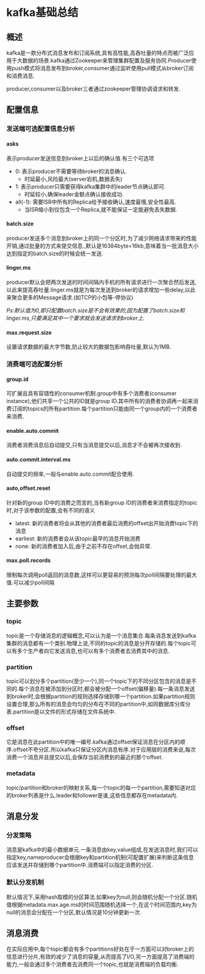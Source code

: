 # kafka基础总结

## 概述

kafka是一款分布式消息发布和订阅系统,具有高性能,高吞吐量的特点而被广泛应用于大数据的场景.kafka通过Zookeeper来管理集群配置及服务协同.Producer使用push模式将消息发布到broker,consumer通过监听使用pull模式从broker订阅和消费消息.

producer,consumer以及broker三者通过zookeeper管理协调请求和转发.



## 配置信息

### 发送端可选配置信息分析

#### asks

表示producer发送信息到broker上以后的确认值.有三个可选项

* 0: 表示producer不需要等待broker的消息确认.
  * 时延最小,风险最大(server宕机,数据丢失)
* 1: 表示producer只需要获得kafka集群中的leader节点确认即可.
  * 时延较小,确保leader金额点确认接收成功.
* all(-1): 需要ISR中所有的Replica给予接收确认,速度最慢,安全性最高.
  * 当ISR缩小到仅包含一个Replica,就不能保证一定能避免丢失数据.

#### batch.size

producer发送多个消息到broker上的同一个分区时,为了减少网络请求带来的性能开销,通过批量的方式来提交信息.,默认是16384byte=16kb,意味着当一批消息大小达到指定的batch.size的时候会统一发送.

#### linger.ms

producer默认会把两次发送的时间间隔内手机的所有请求进行一次聚合然后发送,以此来提高吞吐量.linger.ms就是为每次发送到broker的请求增加一些delay,以此来聚合更多的Message请求.(如TCP的小包等-停协议)

*Ps:默认值为0,即只配置batch.size是不会有效果的,因为配置了batch.size和linger.ms,只要满足其中一个要求就会发送请求到broker上.*

#### max.request.size

设置请求数据的最大字节数,防止较大的数据包影响吞吐量,默认为1MB.

### 消费端可选配置分析

#### group.id

可扩展且具有容错性的consumer机制.group中有多个消费者(consumer instance),他们共享一个公共的ID就是group ID.其中所有的消费者协调再一起来消费订阅的topics的所有partition.每个partition只能由同一个group内的一个消费者来消费.

#### enable.auto.commit

消费者消费消息后自动提交,只有当消息提交以后,消息才不会被再次接收到.

#### auto.commit.interval.ms

自动提交的频率,一般与enable.auto.commit配合使用.

#### auto,offset.reset

针对新的group ID中的消费之而言的,当有新group ID的消费者来消费指定的topic时,对于该参数的配置,会有不同的语义

* latest: 新的消费者将会从其他的消费者最后消费的offset出开始消费topic下的消息
* earliest: 新的消费者会从该topic最早的消息开始消费
* none: 新的消费者加入后,由于之前不存在offset,会抛异常.

#### max.poll.records

限制每次调用poll返回的消息数,这样可以更容易的预测每次poll间隔要处理的最大值.可以减少poll间隔



## 主要参数

### topic

topic是一个存储消息的逻辑概念,可以认为是一个消息集合.每条消息发送到kafka集群的消息都有一个类别.物理上说,不同的topic的消息是分开存储的.每个topic可以有多个生产者向它发送消息,也可以有多个消费者去消费其中的消息.

### partition

topic可以划分多个partition(至少一个),同一个topic下的不同分区包含的消息是不同的.每个消息在被添加到分区时,都会被分配一个offset(偏移量).每一条消息发送到broker时,会根据partition的规则选择存储到哪一个partition.如果partition规则设置合理,那么所有的消息会均匀的分布在不同的partition中,如同数据库分库分表.partition是以文件的形式存储在文件系统中.

### offset

它是消息在此partition中的唯一编号.kafka通过offset保证消息在分区内的顺序.offset不夸分区.所以kafka只保证分区内消息有序.对于应用层的消费来说,每次消费一个消息并且提交以后,会保存当前消费到的最近的那个offset.

### metadata

topic/partition和broker的映射关系,每一个topic的每一个partition,需要知道对应的broker列表是什么.leader和follower是谁,这些信息都存在metadata内.



## 消息分发

### 分发策略

消息是kafka中的最小数据单元.一条消息由key,value组成,在发送消息时,我们可以指定key,nameproducer会根据key和partition机制(可配置扩展)来判断这条信息应该发送并存储到哪个partition中.消费端可以指定消费的分区.

### 默认分发机制

默认情况下,采用hash取模的分区算法.如果key为null,则会随机分配一个分区.随机值根据metadata.max.age.ms的时间范围随机选择一个,在这个时间范围内,key为null的消息会分配在一个分区,默认情况是10分钟更新一次.



## 消息消费

在实际应用中,每个topic都会有多个partitions好处在于一方面可以对broker上的信息进行分片,有效的减少了消息的容量,从而提高了I/O,另一方面提高了消费端的能力,一般会通过多个消费者去消费同一个topic,也就是消费端的负载均衡.







